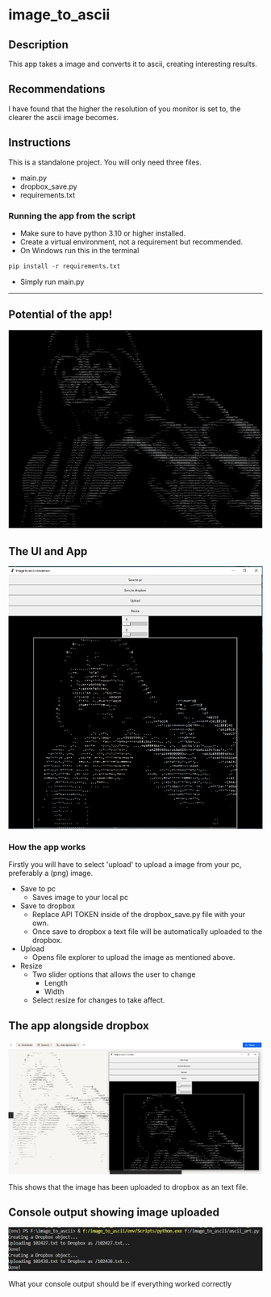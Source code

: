 # image_to_ascii
## Description
This app takes a image and converts it to ascii, creating interesting results. 
## Recommendations
I have found that the higher the resolution of you monitor is set to, the clearer the ascii image becomes.
## Instructions
This is a standalone project. You will only need three files. 
- main.py
- dropbox_save.py
- requirements.txt 

### Running the app from the script
- Make sure to have python 3.10 or higher installed.
- Create a virtual environment, not a requirement but recommended.
- On Windows run this in the terminal
```py
pip install -r requirements.txt
```
- Simply run main.py 
---

## Potential of the app!
![alt text](https://github.com/blokkies48/image_to_ascii/blob/master/Images/162023.jpeg)

## The UI and App
![alt text](https://github.com/blokkies48/image_to_ascii/blob/master/Images/off_the_app.jpg)


### How the app works
Firstly you will have to select 'upload' to upload a image from your pc, preferably a (png) image.
- Save to pc
    - Saves image to your local pc
- Save to dropbox
    - Replace API TOKEN inside of the dropbox_save.py file with your own.
    - Once save to dropbox a text file will be automatically uploaded to the dropbox.
- Upload
    - Opens file explorer to upload the image as mentioned above.
- Resize
    - Two slider options that allows the user to change
        - Length
        - Width
    - Select resize for changes to take affect.

## The app alongside dropbox
![alt text](https://github.com/blokkies48/image_to_ascii/blob/master/Images/browser_dropbox.jpg)

This shows that the image has been uploaded to dropbox as an text file.


## Console output showing image uploaded
![alt text](https://github.com/blokkies48/image_to_ascii/blob/master/Images/console_output.jpg)

What your console output should be if everything worked correctly
